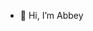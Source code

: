 - 👋 Hi, I’m Abbey

<!---
acdiller/acdiller is a ✨ special ✨ repository because its `README.md` (this file) appears on your GitHub profile.
You can click the Preview link to take a look at your changes.
--->
